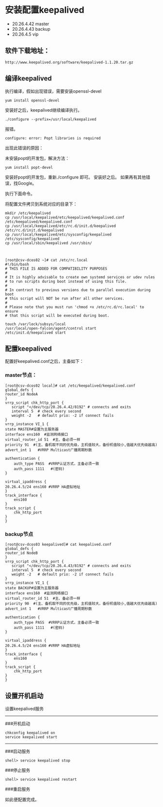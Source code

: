 # 安装配置keepalived

- 20.26.4.42  master
- 20.26.4.43  backup
- 20.26.4.5   vip


## 软件下载地址：

```
http://www.keepalived.org/software/keepalived-1.1.20.tar.gz
```

## 编译keepalived
执行编译，假如出现错误，需要安装openssl-devel

```
yum install openssl-devel
```


安装好之后，keepalived继续编译执行。

```
./configure --prefix=/usr/local/keepalived
```

报错。

```
configure: error: Popt libraries is required
```

出现此错误的原因：

未安装popt的开发包，解决方法：

```
yum install popt-devel
```

安装好popt的开发包，重新./configure 即可。
安装好之后。
如果再有其他错误，找Google。


执行下面命令。

将配置文件拷贝到系统对应的目录下：


    mkdir /etc/keepalived
    cp /usr/local/keepalived/etc/keepalived/keepalived.conf /etc/keepalived/keepalived.conf
    cp /usr/local/keepalived/etc/rc.d/init.d/keepalived /etc/rc.d/init.d/keepalived
    cp /usr/local/keepalived/etc/sysconfig/keepalived /etc/sysconfig/keepalived
    cp /usr/local/sbin/keepalived /usr/sbin/


    
    [root@csv-dcos02 ~]# cat /etc/rc.local 
    #!/bin/bash
    # THIS FILE IS ADDED FOR COMPATIBILITY PURPOSES
    #
    # It is highly advisable to create own systemd services or udev rules
    # to run scripts during boot instead of using this file.
    #
    # In contrast to previous versions due to parallel execution during boot
    # this script will NOT be run after all other services.
    #
    # Please note that you must run 'chmod +x /etc/rc.d/rc.local' to ensure
    # that this script will be executed during boot.
    
    touch /var/lock/subsys/local
    /usr/local/open-falcon/agent/control start
    /etc/init.d/keepalived start

## 配置keepalived

配置好keepalived.conf之后，主备如下：

### master节点：

    
    [root@csv-dcos02 local]# cat /etc/keepalived/keepalived.conf
    global_defs {  
    router_id NodeA  
    }  
    vrrp_script chk_http_port {  
       script "</dev/tcp/20.26.4.42/8192" # connects and exits  
       interval 5  # check every second  
       weight -2   # default prio: -2 if connect fails  
    }  
    vrrp_instance VI_1 {  
    state MASTER#设置为主服务器  
    interface ens160  #监测网络接口  
    virtual_router_id 51  #主、备必须一样  
    priority 91  #(主、备机取不同的优先级，主机值较大，备份机值较小,值越大优先级越高)  
    advert_int 1   #VRRP Multicast广播周期秒数  
    
    authentication {  
    	auth_type PASS  #VRRP认证方式，主备必须一致  
    	auth_pass 1111   #(密码)  
    }
    
    virtual_ipaddress {  
    20.26.4.5/24 ens160 #VRRP HA虚拟地址  
    }
    track_interface {
    	ens160
    } 
    track_script {
    	chk_http_port
    }
    }
    



### backup节点


    [root@csv-dcos03 keepalived]# cat keepalived.conf 
    global_defs {  
    router_id NodeB  
    }  
    vrrp_script chk_http_port {  
       script "</dev/tcp/20.26.4.43/8192" # connects and exits  
       interval 5  # check every second  
       weight -2   # default prio: -2 if connect fails  
    }  
    vrrp_instance VI_1 {  
    state BACKUP#设置为主服务器  
    interface ens160  #监测网络接口  
    virtual_router_id 51  #主、备必须一样  
    priority 90  #(主、备机取不同的优先级，主机值较大，备份机值较小,值越大优先级越高)  
    advert_int 1   #VRRP Multicast广播周期秒数  
    
    authentication {  
    	auth_type PASS  #VRRP认证方式，主备必须一致  
    	auth_pass 1111   #(密码)  
    }
    
    virtual_ipaddress {  
    20.26.4.5/24 ens160 #VRRP HA虚拟地址  
    }
    track_interface {
    	ens160
    } 
    track_script {
    	chk_http_port
    }
    }


## 设置开机启动

设置keepalived服务

---
###开机启动


    chkconfig keepalived on
    service keepalived start
    

---
###启动服务


```
shell> service keepalived stop
```
###停止服务

```
shell> service keepalived restart
```
###重启服务

如此便配置完成。

